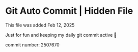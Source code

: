 # Git Auto Commit | Hidden File

This file was added Feb 12, 2025

Just for fun and keeping my daily git commit active 🤪

commit number: 2507670
